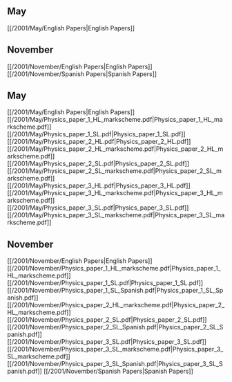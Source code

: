 
## May
[[/2001/May/English Papers|English Papers]]

## November
[[/2001/November/English Papers|English Papers]]
[[/2001/November/Spanish Papers|Spanish Papers]]

## May
[[/2001/May/English Papers|English Papers]]
[[/2001/May/Physics_paper_1_HL_markscheme.pdf|Physics_paper_1_HL_markscheme.pdf]]
[[/2001/May/Physics_paper_1_SL.pdf|Physics_paper_1_SL.pdf]]
[[/2001/May/Physics_paper_2_HL.pdf|Physics_paper_2_HL.pdf]]
[[/2001/May/Physics_paper_2_HL_markscheme.pdf|Physics_paper_2_HL_markscheme.pdf]]
[[/2001/May/Physics_paper_2_SL.pdf|Physics_paper_2_SL.pdf]]
[[/2001/May/Physics_paper_2_SL_markscheme.pdf|Physics_paper_2_SL_markscheme.pdf]]
[[/2001/May/Physics_paper_3_HL.pdf|Physics_paper_3_HL.pdf]]
[[/2001/May/Physics_paper_3_HL_markscheme.pdf|Physics_paper_3_HL_markscheme.pdf]]
[[/2001/May/Physics_paper_3_SL.pdf|Physics_paper_3_SL.pdf]]
[[/2001/May/Physics_paper_3_SL_markscheme.pdf|Physics_paper_3_SL_markscheme.pdf]]

## November
[[/2001/November/English Papers|English Papers]]
[[/2001/November/Physics_paper_1_HL_markscheme.pdf|Physics_paper_1_HL_markscheme.pdf]]
[[/2001/November/Physics_paper_1_SL.pdf|Physics_paper_1_SL.pdf]]
[[/2001/November/Physics_paper_1_SL_Spanish.pdf|Physics_paper_1_SL_Spanish.pdf]]
[[/2001/November/Physics_paper_2_HL_markscheme.pdf|Physics_paper_2_HL_markscheme.pdf]]
[[/2001/November/Physics_paper_2_SL.pdf|Physics_paper_2_SL.pdf]]
[[/2001/November/Physics_paper_2_SL_Spanish.pdf|Physics_paper_2_SL_Spanish.pdf]]
[[/2001/November/Physics_paper_3_SL.pdf|Physics_paper_3_SL.pdf]]
[[/2001/November/Physics_paper_3_SL_markscheme.pdf|Physics_paper_3_SL_markscheme.pdf]]
[[/2001/November/Physics_paper_3_SL_Spanish.pdf|Physics_paper_3_SL_Spanish.pdf]]
[[/2001/November/Spanish Papers|Spanish Papers]]
